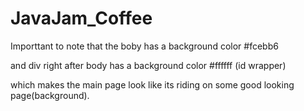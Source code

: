 # JavaJam_Coffee

Importtant to note that the boby has a background color  #fcebb6

and div right after body has a background color #ffffff (id wrapper)

which makes the main page look like its riding on some good looking page(background).